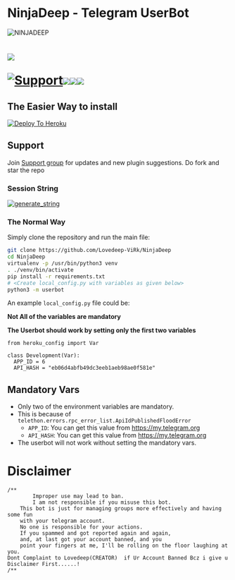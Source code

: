 # NinjaDeep - Telegram UserBot
![NINJADEEP](https://telegra.ph/file/a1467c3b6cafdfee8f6ba.jpg)

# <p align="left"><a href="https://github.com/Lovedeep-ViRk/NinjaDeep"><img src="https://github-readme-stats.vercel.app/api/pin?username=Lovedeep-ViRk&show_icons=true&theme=dark&hide_border=true&repo=NinjaDeep"></a></p><p align="centre"><a href="https://t.me/NinjaDeepOT"> <img src="https://img.shields.io/badge/telegram-Support_Group-blue?style=social&logo=telegram" alt="Support" /></a><a href="https://github.com/Lovedeep-ViRk/NinjaDeep/stargazers"><img src="https://img.shields.io/github/stars/Lovedeep-ViRk/NinjaDeep?style=social"></a><a href="https://github.com/Lovedeep-ViRk/NinjaDeep/fork"><img src="https://img.shields.io/github/forks/Lovedeep-ViRk/NinjaDeep?label=Fork&logoColor=blue&style=social"></a><a href="https://github.com/Lovedeep-ViRk/NinjaDeep"><img src="https://img.shields.io/github/last-commit/Lovedeep-ViRk/NinjaDeep?style=flat-square"></a></p>
   
## The Easier Way to install

[![Deploy To Heroku](https://www.herokucdn.com/deploy/button.svg)](https://heroku.com/deploy?template=https://github.com/Lovedeep-ViRk/NinjaDeep)

## Support
Join [Support group](https://t.me/NinjaDeepOT) for updates and new plugin suggestions.
Do fork and star the repo 

### Session String 
<a href="https://ninjadeep-sessionstring-generator.lovedeep.repl.run/" target="_blank"><img src="https://img.shields.io/badge/run-string__session.py-red?style=for-the-badge&logo=repl.it" alt="generate_string" /></a>

### The Normal Way

Simply clone the repository and run the main file:
```sh
git clone https://github.com/Lovedeep-ViRk/NinjaDeep
cd NinjaDeep
virtualenv -p /usr/bin/python3 venv
. ./venv/bin/activate
pip install -r requirements.txt
# <Create local_config.py with variables as given below>
python3 -m userbot
```

An example `local_config.py` file could be:

**Not All of the variables are mandatory**

__The Userbot should work by setting only the first two variables__

```python3
from heroku_config import Var

class Development(Var):
  APP_ID = 6
  API_HASH = "eb06d4abfb49dc3eeb1aeb98ae0f581e"
```
## Mandatory Vars

- Only two of the environment variables are mandatory.
- This is because of `telethon.errors.rpc_error_list.ApiIdPublishedFloodError`
    - `APP_ID`:   You can get this value from https://my.telegram.org
    - `API_HASH`:   You can get this value from https://my.telegram.org
- The userbot will not work without setting the mandatory vars.

# Disclaimer
```
/**
    	Improper use may lead to ban.
    	I am not responsible if you misuse this bot.
	This bot is just for managing groups more effectively and having some fun
	with your telegram account.
	No one is responsible for your actions.
	If you spammed and got reported again and again, 
	and, at last got your account banned, and you
	point your fingers at me, I'll be rolling on the floor laughing at you.
Dont Complaint to Lovedeep(CREATOR)  if Ur Account Banned Bcz i give u Disclaimer First......!
/**
```

